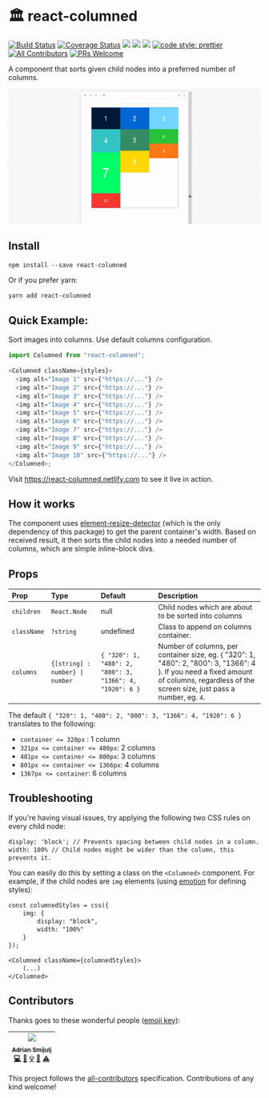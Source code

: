 # 🏛 react-columned
[![Build Status](https://travis-ci.org/doitadrian/react-columned.svg?branch=master)](https://travis-ci.org/doitadrian/react-columned)
[![Coverage Status](https://coveralls.io/repos/github/doitadrian/react-columned/badge.svg?branch=master)](https://coveralls.io/github/doitadrian/react-columned?branch=master)
[![](https://img.shields.io/npm/dw/react-columned.svg)](https://www.npmjs.com/package/react-columned) 
[![](https://img.shields.io/npm/v/react-columned.svg)](https://www.npmjs.com/package/react-columned)
![](https://img.shields.io/npm/types/react-columned.svg)
[![code style: prettier](https://img.shields.io/badge/code_style-prettier-ff69b4.svg?style=flat-square)](https://github.com/prettier/prettier)
[![All Contributors](https://img.shields.io/badge/all_contributors-1-orange.svg?style=flat-square)](#contributors)
[![PRs Welcome](https://img.shields.io/badge/PRs-welcome-brightgreen.svg?style=flat-square)](http://makeapullrequest.com)
  
A component that sorts given child nodes into a preferred number of columns. 

![A simple example](./docs/simple-example.gif)

## Install
```
npm install --save react-columned
```

Or if you prefer yarn: 
```
yarn add react-columned
```

## Quick Example:
Sort images into columns. Use default columns configuration. 

```javascript
import Columned from "react-columned";
```

```javascript
<Columned className={styles}>
  <img alt="Image 1" src={"https://..."} />
  <img alt="Image 2" src={"https://..."} />
  <img alt="Image 3" src={"https://..."} />
  <img alt="Image 4" src={"https://..."} />
  <img alt="Image 5" src={"https://..."} />
  <img alt="Image 6" src={"https://..."} />
  <img alt="Image 7" src={"https://..."} />
  <img alt="Image 8" src={"https://..."} />
  <img alt="Image 9" src={"https://..."} />
  <img alt="Image 10" src={"https://..."} />
</Columned>;

```

Visit https://react-columned.netlify.com to see it live in action.

## How it works
The component uses [element-resize-detector](https://www.npmjs.com/package/element-resize-detector) 
(which is the only dependency of this package) to get the parent 
container's width. Based on received result, it then sorts the child 
nodes into a needed number of columns, which are simple inline-block divs.

## Props

| Prop                | Type                              | Default                                                      | Description                                                                                       |
| :------------------ | :-------------------------------- | :----------------------------------------------------------- | :------------------------------------------------------------------------------------------------ |
| `children`          | `React.Node`                      | null                                                         | Child nodes which are about to be sorted into columns                                             |
| `className`         | `?string`                         | undefined                                                    | Class to append on columns container.                                                             |
| `columns`           | `{[string] : number} \| number`    | `{ "320": 1, "480": 2, "800": 3, "1366": 4, "1920": 6 }`     | Number of columns, per container size, eg. { "320": 1, "480": 2, "800": 3, "1366": 4 }. If you need a fixed amount of columns, regardless of the screen size, just pass a number, eg. `4`. |

The default `{ "320": 1, "480": 2, "800": 3, "1366": 4, "1920": 6 }` 
translates to the following:
- `container <= 320px` : 1 column
- `321px <= container <= 480px`: 2 columns
- `481px <= container <= 800px`: 3 columns
- `801px <= container <= 1366px`: 4 columns
- `1367px <= container`: 6 columns

## Troubleshooting

If you're having visual issues, try applying the following two CSS rules 
on every child node:
```
display: 'block'; // Prevents spacing between child nodes in a column. 
width: 100% // Child nodes might be wider than the column, this prevents it.
```

You can easily do this by setting a class on the `<Columned>` component.
For example, if the child nodes are `img` elements (using [emotion](https://www.npmjs.com/package/emotion) for defining styles):

```
const columnedStyles = css({
    img: {
        display: "block",
        width: "100%"
    }
});
```

```
<Columned className={columnedStyles}>
    (...)
</Columned>
```

## Contributors

Thanks goes to these wonderful people ([emoji key](https://github.com/kentcdodds/all-contributors#emoji-key)):

<!-- ALL-CONTRIBUTORS-LIST:START - Do not remove or modify this section -->
<!-- prettier-ignore -->
| [<img src="https://avatars0.githubusercontent.com/u/5121148?v=4" width="100px;"/><br /><sub><b>Adrian Smijulj</b></sub>](https://github.com/doitadrian)<br />[💻](https://github.com/doitadrian/react-columned/commits?author=doitadrian "Code") [📖](https://github.com/doitadrian/react-columned/commits?author=doitadrian "Documentation") [💡](#example-doitadrian "Examples") [👀](#review-doitadrian "Reviewed Pull Requests") [⚠️](https://github.com/doitadrian/react-columned/commits?author=doitadrian "Tests") |
| :---: |
<!-- ALL-CONTRIBUTORS-LIST:END -->

This project follows the [all-contributors](https://github.com/kentcdodds/all-contributors) specification. Contributions of any kind welcome!
